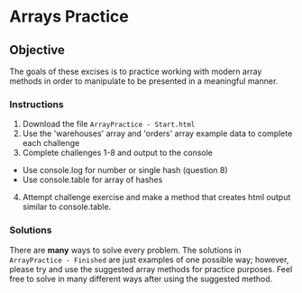 # Arrays Practice

## Objective
The goals of these excises is to practice working with modern array methods
in order to manipulate to be presented in a meaningful manner.

### Instructions
1. Download the file `ArrayPractice - Start.html`
2. Use the 'warehouses' array and 'orders' array example data to complete each challenge
3. Complete challenges 1-8 and output to the console
  - Use console.log for number or single hash (question 8)
  - Use console.table for array of hashes
4. Attempt challenge exercise and make a method that creates html output similar to console.table.

### Solutions
There are **many** ways to solve every problem. The solutions in `ArrayPractice - Finished`
are just examples of one possible way; however, please try and use the suggested
array methods for practice purposes. Feel free to solve in many different ways after
using the suggested method.
